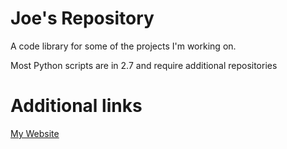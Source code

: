 # Joe's Repository

A code library for some of the projects I'm working on.

Most Python scripts are in 2.7 and require additional repositories

# Additional links
[My Website](joecurran.xyz)
